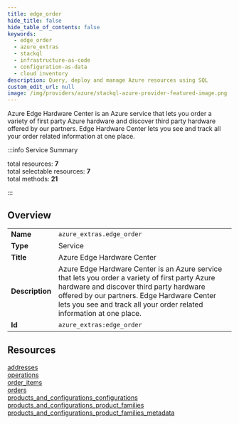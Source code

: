 ```yaml
---
title: edge_order
hide_title: false
hide_table_of_contents: false
keywords:
  - edge_order
  - azure_extras
  - stackql
  - infrastructure-as-code
  - configuration-as-data
  - cloud inventory
description: Query, deploy and manage Azure resources using SQL
custom_edit_url: null
image: /img/providers/azure/stackql-azure-provider-featured-image.png
---
```


Azure Edge Hardware Center is an Azure service that lets you order a variety of first party Azure hardware and discover third party hardware offered by our partners. Edge Hardware Center lets you see and track all your order related information at one place.  
    
:::info Service Summary

<div class="row">
<div class="providerDocColumn">
<span>total resources:&nbsp;<b>7</b></span><br />
<span>total selectable resources:&nbsp;<b>7</b></span><br />
<span>total methods:&nbsp;<b>21</b></span><br />
</div>
</div>

:::

## Overview
<table><tbody>
<tr><td><b>Name</b></td><td><code>azure_extras.edge_order</code></td></tr>
<tr><td><b>Type</b></td><td>Service</td></tr>
<tr><td><b>Title</b></td><td>Azure Edge Hardware Center</td></tr>
<tr><td><b>Description</b></td><td>Azure Edge Hardware Center is an Azure service that lets you order a variety of first party Azure hardware and discover third party hardware offered by our partners. Edge Hardware Center lets you see and track all your order related information at one place.</td></tr>
<tr><td><b>Id</b></td><td><code>azure_extras:edge_order</code></td></tr>
</tbody></table>

## Resources
<div class="row">
<div class="providerDocColumn">
<a href="/providers/azure_extras/edge_order/addresses/">addresses</a><br />
<a href="/providers/azure_extras/edge_order/operations/">operations</a><br />
<a href="/providers/azure_extras/edge_order/order_items/">order_items</a><br />
<a href="/providers/azure_extras/edge_order/orders/">orders</a><br />
</div>
<div class="providerDocColumn">
<a href="/providers/azure_extras/edge_order/products_and_configurations_configurations/">products_and_configurations_configurations</a><br />
<a href="/providers/azure_extras/edge_order/products_and_configurations_product_families/">products_and_configurations_product_families</a><br />
<a href="/providers/azure_extras/edge_order/products_and_configurations_product_families_metadata/">products_and_configurations_product_families_metadata</a><br />
</div>
</div>
